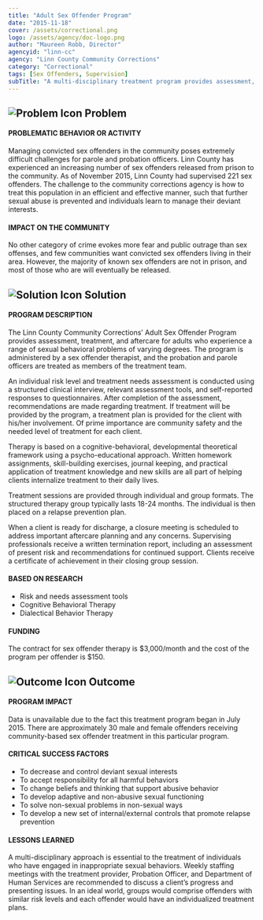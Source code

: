 ```yaml
---
title: "Adult Sex Offender Program"
date: "2015-11-18"
cover: /assets/correctional.png
logo: /assets/agency/doc-logo.png
author: "Maureen Robb, Director"
agencyid: "linn-cc"
agency: "Linn County Community Corrections"
category: "Correctional"
tags: [Sex Offenders, Supervision]
subTitle: "A multi-disciplinary treatment program provides assessment, treatment, and aftercare for sex offenders with the goal of changing offender behavior and thinking associated with abusive behavior."
---
```


## ![Problem Icon](https://github.com/google/material-design-icons/raw/master/alert/1x_web/ic_error_outline_black_48dp.png "Problem") Problem

#### PROBLEMATIC BEHAVIOR OR ACTIVITY

Managing convicted sex offenders in the community poses extremely difficult challenges for parole and probation officers. Linn County has experienced an increasing number of sex offenders released from prison to the community. As of November 2015, Linn County had supervised 221 sex offenders. The challenge to the community corrections agency is how to treat this population in an efficient and effective manner, such that further sexual abuse is prevented and individuals learn to manage their deviant interests.

#### IMPACT ON THE COMMUNITY

No other category of crime evokes more fear and public outrage than sex offenses, and few communities want convicted sex offenders living in their area. However, the majority of known sex offenders are not in prison, and most of those who are will eventually be released.

## ![Solution Icon](https://github.com/google/material-design-icons/raw/master/action/1x_web/ic_lightbulb_outline_black_48dp.png "Solution") Solution

#### PROGRAM DESCRIPTION

The Linn County Community Corrections’ Adult Sex Offender Program provides assessment, treatment, and aftercare for adults who experience a range of sexual behavioral problems of varying degrees. The program is administered by a sex offender therapist, and the probation and parole officers are treated as members of the treatment team.

An individual risk level and treatment needs assessment is conducted using a structured clinical interview, relevant assessment tools, and self-reported responses to questionnaires. After completion of the assessment, recommendations are made regarding treatment. If treatment will be provided by the program, a treatment plan is provided for the client with his/her involvement. Of prime importance are community safety and the needed level of treatment for each client.

Therapy is based on a cognitive-behavioral, developmental theoretical framework using a psycho-educational approach. Written homework assignments, skill-building exercises, journal keeping, and practical application of treatment knowledge and new skills are all part of helping clients internalize treatment to their daily lives.

Treatment sessions are provided through individual and group formats. The structured therapy group typically lasts 18-24 months. The individual is then placed on a relapse prevention plan.

When a client is ready for discharge, a closure meeting is scheduled to address important aftercare planning and any concerns. Supervising professionals receive a written termination report, including an assessment of present risk and recommendations for continued support. Clients receive a certificate of achievement in their closing group session.

#### BASED ON RESEARCH

- Risk and needs assessment tools
- Cognitive Behavioral Therapy
- Dialectical Behavior Therapy

#### FUNDING

The contract for sex offender therapy is $3,000/month and the cost of the program per offender is $150.

## ![Outcome Icon](https://github.com/google/material-design-icons/raw/master/action/1x_web/ic_view_list_black_48dp.png "Outcome") Outcome

#### PROGRAM IMPACT

Data is unavailable due to the fact this treatment program began in July 2015. There are approximately 30 male and female offenders receiving community-based sex offender treatment in this particular program.

#### CRITICAL SUCCESS FACTORS

- To decrease and control deviant sexual interests
- To accept responsibility for all harmful behaviors
- To change beliefs and thinking that support abusive behavior
- To develop adaptive and non-abusive sexual functioning
- To solve non-sexual problems in non-sexual ways
- To develop a new set of internal/external controls that promote relapse prevention

#### LESSONS LEARNED

A multi-disciplinary approach is essential to the treatment of individuals who have engaged in inappropriate sexual behaviors. Weekly staffing meetings with the treatment provider, Probation Officer, and Department of Human Services are recommended to discuss a client’s progress and presenting issues. In an ideal world, groups would comprise offenders with similar risk levels and each offender would have an individualized treatment plans.
